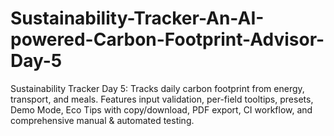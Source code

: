# Sustainability-Tracker-An-AI-powered-Carbon-Footprint-Advisor-Day-5
Sustainability Tracker Day 5: Tracks daily carbon footprint from energy, transport, and meals. Features input validation, per-field tooltips, presets, Demo Mode, Eco Tips with copy/download, PDF export, CI workflow, and comprehensive manual &amp; automated testing.

